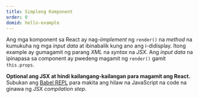 ```yaml
---
title: Simpleng Komponent
order: 0
domid: hello-example
---
```


Ang mga komponent sa React ay nag-*iimplement* ng `render()` na *method* na kumukuha ng mga *input data* at ibinabalik kung ano ang i-didisplay. Itong example ay gumagamit ng parang *XML* na *syntax* na *JSX*. Ang *input data* na ipinapasa sa component ay pwedeng magamit ng `render()` gamit `this.props`.

**Optional ang JSX at hindi kailangang-kailangan para magamit ang React.** Subukan ang [Babel REPL](babel://es5-syntax-example) para makita ang hilaw na JavaScript na code na ginawa ng JSX *compilation step*.